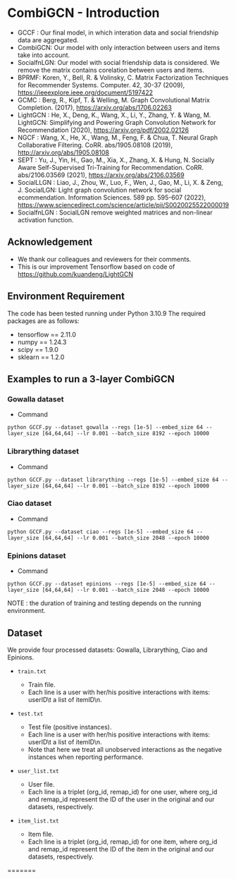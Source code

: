 # CombiGCN - Introduction
* GCCF : Our final model, in which interation data and social friendship data are aggregated.
* CombiGCN: Our model with only interaction between users and items take into account.
* SocialfnLGN: Our model with social friendship data is considered. We remove the matrix contains corelation between users and items.
* BPRMF: Koren, Y., Bell, R. & Volinsky, C. Matrix Factorization Techniques for Recommender Systems. Computer. 42, 30-37 (2009), https://ieeexplore.ieee.org/document/5197422
* GCMC : Berg, R., Kipf, T. & Welling, M. Graph Convolutional Matrix Completion. (2017), https://arxiv.org/abs/1706.02263 
* LightGCN : He, X., Deng, K., Wang, X., Li, Y., Zhang, Y. & Wang, M. LightGCN: Simplifying and Powering Graph Convolution Network for Recommendation (2020), https://arxiv.org/pdf/2002.02126
* NGCF : Wang, X., He, X., Wang, M., Feng, F. & Chua, T. Neural Graph Collaborative Filtering. CoRR. abs/1905.08108 (2019), http://arxiv.org/abs/1905.08108
* SEPT : Yu, J., Yin, H., Gao, M., Xia, X., Zhang, X. & Hung, N. Socially Aware Self-Supervised Tri-Training for Recommendation. CoRR. abs/2106.03569 (2021), https://arxiv.org/abs/2106.03569
* SocialLLGN : Liao, J., Zhou, W., Luo, F., Wen, J., Gao, M., Li, X. & Zeng, J. SocialLGN: Light graph convolution network for social  ecommendation. Information Sciences. 589 pp. 595-607 (2022), https://www.sciencedirect.com/science/article/pii/S0020025522000019
* SocialfnLGN : SocialLGN remove weighted matrices and non-linear activation function.

## Acknowledgement
* We thank our colleagues and reviewers for their comments.
* This is our improvement Tensorflow based on code of https://github.com/kuandeng/LightGCN
  
## Environment Requirement
The code has been tested running under Python 3.10.9 The required packages are as follows:
* tensorflow == 2.11.0
* numpy == 1.24.3
* scipy == 1.9.0
* sklearn == 1.2.0

## Examples to run a 3-layer CombiGCN

### Gowalla dataset
* Command
```
python GCCF.py --dataset gowalla --regs [1e-5] --embed_size 64 --layer_size [64,64,64] --lr 0.001 --batch_size 8192 --epoch 10000

```

### Librarything dataset
* Command
```
python GCCF.py --dataset librarything --regs [1e-5] --embed_size 64 --layer_size [64,64,64] --lr 0.001 --batch_size 8192 --epoch 10000

```

### Ciao dataset
* Command
```
python GCCF.py --dataset ciao --regs [1e-5] --embed_size 64 --layer_size [64,64,64] --lr 0.001 --batch_size 2048 --epoch 10000
```

### Epinions dataset
* Command
```
python GCCF.py --dataset epinions --regs [1e-5] --embed_size 64 --layer_size [64,64,64] --lr 0.001 --batch_size 2048 --epoch 10000
```



NOTE : the duration of training and testing depends on the running environment.
## Dataset
We provide four processed datasets: Gowalla, Librarything, Ciao and Epinions.
* `train.txt`
  * Train file.
  * Each line is a user with her/his positive interactions with items: userID\t a list of itemID\n.

* `test.txt`
  * Test file (positive instances).
  * Each line is a user with her/his positive interactions with items: userID\t a list of itemID\n.
  * Note that here we treat all unobserved interactions as the negative instances when reporting performance.
  
* `user_list.txt`
  * User file.
  * Each line is a triplet (org_id, remap_id) for one user, where org_id and remap_id represent the ID of the user in the original and our datasets, respectively.
  
* `item_list.txt`
  * Item file.
  * Each line is a triplet (org_id, remap_id) for one item, where org_id and remap_id represent the ID of the item in the original and our datasets, respectively.


=======
